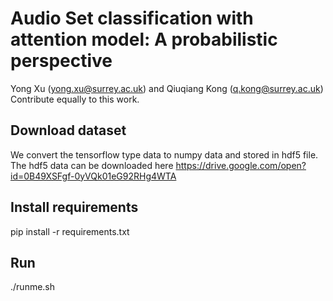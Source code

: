 # Audio Set classification with attention model: A probabilistic perspective

Yong Xu (yong.xu@surrey.ac.uk) and Qiuqiang Kong (q.kong@surrey.ac.uk) Contribute equally to this work. 

## Download dataset
We convert the tensorflow type data to numpy data and stored in hdf5 file. The hdf5 data can be downloaded here
https://drive.google.com/open?id=0B49XSFgf-0yVQk01eG92RHg4WTA

## Install requirements
pip install -r requirements.txt

## Run
./runme.sh
